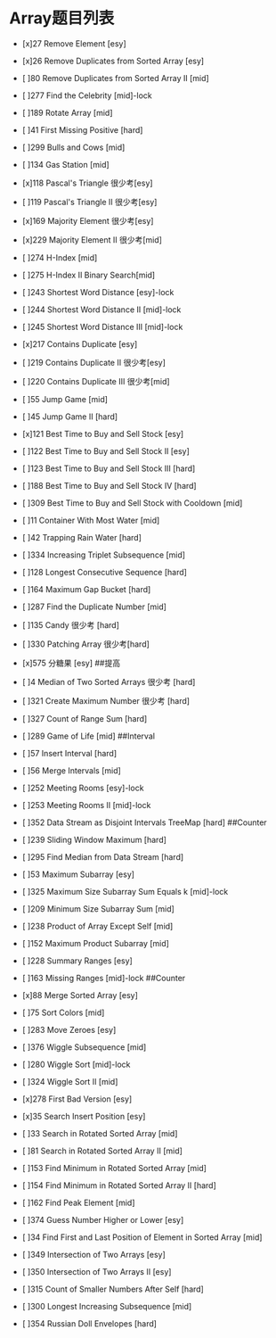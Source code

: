 # Array题目列表

- [x]27		Remove Element		[esy]
- [x]26		Remove Duplicates from Sorted Array		[esy]
- [ ]80		Remove Duplicates from Sorted Array II		[mid]
- [ ]277	Find the Celebrity		[mid]-lock
- [ ]189	Rotate Array		[mid]
- [ ]41		First Missing Positive		[hard]
- [ ]299	Bulls and Cows		[mid]
- [ ]134	Gas Station		[mid]
- [x]118	Pascal's Triangle		很少考[esy]
- [ ]119	Pascal's Triangle II		很少考[esy]
- [x]169	Majority Element		很少考[esy]
- [x]229	Majority Element II		很少考[mid]
- [ ]274	H-Index		[mid]
- [ ]275	H-Index II		Binary Search[mid]
- [ ]243	Shortest Word Distance		[esy]-lock
- [ ]244	Shortest Word Distance II		[mid]-lock
- [ ]245	Shortest Word Distance III		[mid]-lock
- [x]217	Contains Duplicate		[esy]
- [ ]219	Contains Duplicate II		很少考[esy]
- [ ]220	Contains Duplicate III		很少考[mid]
- [ ]55		Jump Game		[mid]
- [ ]45		Jump Game II		[hard]
- [x]121	Best Time to Buy and Sell Stock		[esy]
- [ ]122	Best Time to Buy and Sell Stock II		[esy]
- [ ]123	Best Time to Buy and Sell Stock III		[hard]
- [ ]188	Best Time to Buy and Sell Stock IV		[hard]
- [ ]309	Best Time to Buy and Sell Stock with Cooldown		[mid]
- [ ]11		Container With Most Water		[mid]
- [ ]42		Trapping Rain Water		[hard]
- [ ]334	Increasing Triplet Subsequence		[mid]
- [ ]128	Longest Consecutive Sequence		[hard]
- [ ]164	Maximum Gap		Bucket [hard]
- [ ]287	Find the Duplicate Number		[mid]
- [ ]135	Candy		很少考 [hard]
- [ ]330	Patching Array		很少考[hard]
- [x]575	分糖果	[esy]
##提高
- [ ]4		Median of Two Sorted Arrays		很少考 [hard]
- [ ]321	Create Maximum Number		很少考 [hard]
- [ ]327	Count of Range Sum		[hard]
- [ ]289	Game of Life		[mid]
##Interval
- [ ]57		Insert Interval		[hard]
- [ ]56		Merge Intervals		[mid]
- [ ]252	Meeting Rooms		[esy]-lock
- [ ]253	Meeting Rooms II		[mid]-lock
- [ ]352	Data Stream as Disjoint Intervals		TreeMap [hard]
##Counter
- [ ]239	Sliding Window Maximum		[hard]
- [ ]295	Find Median from Data Stream		[hard]
- [ ]53		Maximum Subarray		[esy]
- [ ]325	Maximum Size Subarray Sum Equals k		[mid]-lock
- [ ]209	Minimum Size Subarray Sum		[mid]
- [ ]238	Product of Array Except Self		[mid]
- [ ]152	Maximum Product Subarray		[mid]
- [ ]228	Summary Ranges		[esy]
- [ ]163	Missing Ranges		[mid]-lock
##Counter
- [x]88		Merge Sorted Array		[esy]
- [ ]75		Sort Colors		[mid]
- [ ]283	Move Zeroes		[esy]
- [ ]376	Wiggle Subsequence		[mid]
- [ ]280	Wiggle Sort		[mid]-lock
- [ ]324	Wiggle Sort II		[mid]
- [x]278	First Bad Version		[esy]

- [x]35		Search Insert Position		[esy]
- [ ]33		Search in Rotated Sorted Array		[mid]
- [ ]81		Search in Rotated Sorted Array II		[mid]
- [ ]153	Find Minimum in Rotated Sorted Array		[mid]
- [ ]154	Find Minimum in Rotated Sorted Array II		[hard]
- [ ]162	Find Peak Element		[mid]
- [ ]374	Guess Number Higher or Lower		[esy]
- [ ]34		Find First and Last Position of Element in Sorted Array		[mid]
- [ ]349	Intersection of Two Arrays		[esy]
- [ ]350	Intersection of Two Arrays II		[esy]
- [ ]315	Count of Smaller Numbers After Self		[hard]
- [ ]300	Longest Increasing Subsequence		[mid]
- [ ]354	Russian Doll Envelopes    [hard]
